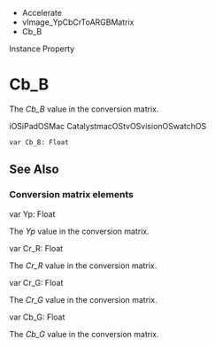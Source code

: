 

- Accelerate
- vImage_YpCbCrToARGBMatrix
-  Cb_B 

Instance Property

# Cb_B

The *Cb_B* value in the conversion matrix.

iOSiPadOSMac CatalystmacOStvOSvisionOSwatchOS

``` source
var Cb_B: Float
```

## See Also

### Conversion matrix elements

var Yp: Float

The *Yp* value in the conversion matrix.

var Cr_R: Float

The *Cr_R* value in the conversion matrix.

var Cr_G: Float

The *Cr_G* value in the conversion matrix.

var Cb_G: Float

The *Cb_G* value in the conversion matrix.

